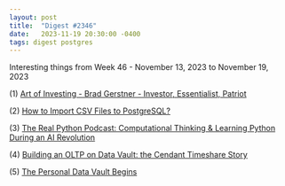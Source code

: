 ```yaml
---
layout: post
title:  "Digest #2346"
date:   2023-11-19 20:30:00 -0400
tags: digest postgres
---
```


Interesting things from Week 46 - November 13, 2023 to November 19, 2023

(1) [Art of Investing - Brad Gerstner - Investor, Essentialist, Patriot](https://www.joincolossus.com/art-of-investing/course-calendar/brad-gerstner)

(2) [How to Import CSV Files to PostgreSQL?](https://nanonets.com/blog/import-csv-postgresql/)

(3) [The Real Python Podcast: Computational Thinking & Learning Python During an AI Revolution](https://realpython.com/podcasts/rpp/181/)

(4) [Building an OLTP on Data Vault: the Cendant Timeshare Story](https://www.youtube.com/watch?v=FS4IERBV3G0)

(5) [The Personal Data Vault Begins](https://wsmoak.net/2023/11/19/the-personal-data-vault-begins.html)
